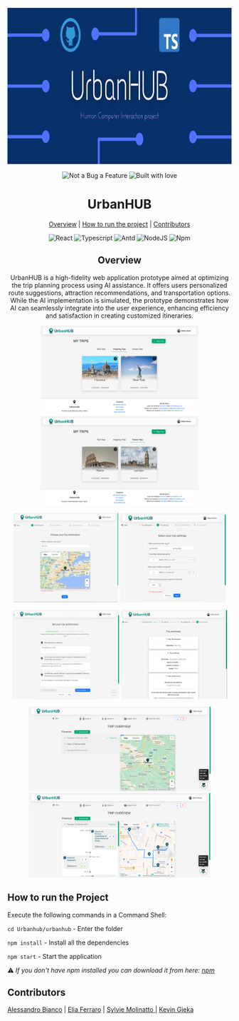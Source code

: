 <html>
  <div align="center">
    <p>
      <img src="./Images/cover.png" alt="UrbanHUB" height="350">
    </p>
    <p>
      <img src="https://forthebadge.com/images/badges/not-a-bug-a-feature.svg" alt="Not a Bug a Feature" height="30">
      <img src="https://forthebadge.com/images/featured/featured-built-with-love.svg" alt="Built with love" height="30">
    </p>
    <p>
    <h1>UrbanHUB</h1>
    </p>
    <p>
      <a href="#overview">Overview</a>
      </li> | <a href="#how-to-run">How to run the project</a>
      </li> | <a href="#contributors">Contributors</a>
    </p>
    <p>
      <img src="https://img.shields.io/badge/React-20232A?style=for-the-badge&logo=react&logoColor=61DAFB" alt="React" height="22">
      <img src="https://img.shields.io/badge/TypeScript-007ACC?style=for-the-badge&logo=typescript&logoColor=white" alt="Typescript" height="22">
      <img src="https://img.shields.io/badge/Ant%20Design-1890FF?style=for-the-badge&logo=antdesign&logoColor=white" alt="Antd" height="22">
      <img src="https://img.shields.io/badge/Node.js-43853D?style=for-the-badge&logo=node.js&logoColor=white" alt="NodeJS" height="22">
      <img src="https://img.shields.io/badge/npm-CB3837?style=for-the-badge&logo=npm&logoColor=white" alt="Npm" height="22">
    </p>
  </div>
  <div id="overview" align="center">
    <h2>Overview</h2>
    <p> UrbanHUB is a high-fidelity web application prototype aimed at optimizing the trip planning process using AI assistance. It offers users personalized route suggestions, attraction recommendations, and transportation options. While the AI implementation is simulated, the prototype demonstrates how AI can seamlessly integrate into the user experience, enhancing efficiency and satisfaction in creating customized itineraries. </p>
    <p>
      <img src="./Images/Home-1.png" alt="My Trips - 1" height="200">
      <img src="./Images/Home-2.png" alt="My Trips - 2" height="200">
    </p>
    <p>
      <img src="./Images/Create-1.png" alt="Create Trip - 1" height="200">
      <img src="./Images/Create-2.png" alt="Create Trip - 2" height="200">
    </p>
    <p>
      <img src="./Images/Create-3.png" alt="Create Trip - 3" height="200">
      <img src="./Images/Create-4.png" alt="Create Trip - 4" height="200">
    </p>
    <p>
      <img src="./Images/Overview-1.png" alt="Trip Overview - 1" height="190">
      <img src="./Images/Overview-2.png" alt="Trip Overview - 2" height="190">
    </p>
  </div>
  <div id="how-to-run" align="left">
    <h2>How to run the Project</h2>
    <p>Execute the following commands in a Command Shell:</p>
    <p>
      <code>cd Urbanhub/urbanhub</code> - Enter the folder
    </p>
    <p>
      <code>npm install</code> - Install all the dependencies
    </p>
    <p>
      <code>npm start</code> - Start the application
    </p>
    <p>⚠️ <em>If you don't have npm installed you can download it from here: <a href="https://docs.npmjs.com/downloading-and-installing-node-js-and-npm">npm</a>
      </em>
    </p>
  </div>
  
  <div id="contributors" align="left">
    <h2>Contributors</h2>
    <p>
      </li>   <a href="https://github.com/alewhite11">Alessandro Bianco</a>
      </li> | <a href="https://github.com/EliaFerraro">Elia Ferraro</a>
      </li> | <a href="https://github.com/Sylvie-Molinatto">Sylvie Molinatto </a>
      </li> | <a href="https://github.com/lithekevin">Kevin Gjeka</a>
    </p>
  </div>
</html>